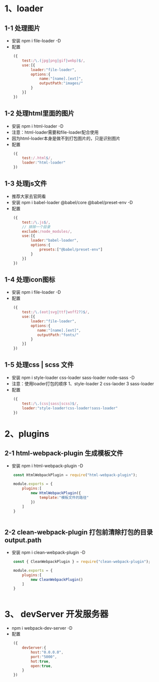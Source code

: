 # 1、loader 
## 1-1 处理图片
- 安装 npm i file-loader -D 
- 配置
```javascript
    ({
        test:/\.(jpg|png|gif|webp)$/,
        use:[{
            loader:"file-loader",
            options:{
                name:"[name].[ext]",
                outputPath:"images/"
            }
        }]
    })
```

## 1-2 处理html里面的图片
- 安装 npm i html-loader -D
- 注意：html-loader需要和file-loader配合使用
- 因为html-loader本身是做不到打包图片的，只是识别图片
- 配置
```javascript
    ({
        test:/.html$/,
        loader:"html-loader"
    })
```


## 1-3 处理js文件
- 推荐大家去官网看
- 安装 npm i babel-loader @babel/core @babel/preset-env -D
- 配置
```javascript
    ({
        test:/\.js$/,
        // 排除一个目录
        exclude:/node_modules/,
        use:[{
            loader:"babel-loader",
            options:{
                presets:["@babel/preset-env"]
            }
        }]
    })
```

## 1-4 处理icon图标
- 安装  npm i file-loader -D
- 配置
```javascript
    ({
        test:/\.(eot|svg|ttf|woff2?)$/,
        use:[{
            loader:"file-loader",
            options:{
               name:"[name].[ext]",
               outputPath:"fonts/"
            }
        }]
    })
```

## 1-5 处理css | scss 文件

- 安装  npm i style-loader css-loader sass-loader node-sass -D
- 注意：使用loader打包的顺序  1、style-loader 2 css-laoder 3 sass-loader
- 配置
```javascript
    ({
        test:/\.(css|sass|scss)$/,
        loader:"style-loader!css-loader!sass-loader"
    })
```


# 2、plugins

## 2-1 html-webpack-plugin  生成模板文件
- 安装 npm i html-webpack-plugin -D
```javascript
    const HtmlWebpackPlugin = require("html-webpack-plugin");

    module.exports = {
        plugins:[
            new HtmlWebpackPlugin({
                template:"模板文件的路径"
            })
        ]
    }
    

```


## 2-2 clean-webpack-plugin 打包前清除打包的目录 output.path
- 安装 npm i clean-webpack-plugin -D
```javascript
    const { CleanWebpackPlugin } = require("clean-webpack-plugin");

    module.exports = {
        plugins:[
            new CleanWebpackPlugin()
        ]
    }
    

```




# 3、 devServer 开发服务器
- npm i webpack-dev-server -D
- 配置
```javascript
    ({
        devServer:{
            host:"0.0.0.0", 
            port:"5000",
            hot:true,
            open:true,
        }
    })
```